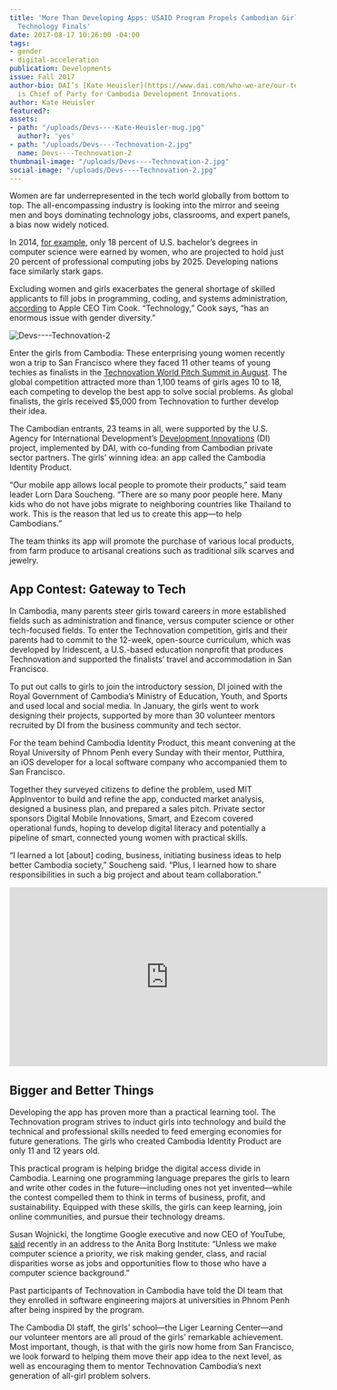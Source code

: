 ```yaml
---
title: 'More Than Developing Apps: USAID Program Propels Cambodian Girls Into Global
  Technology Finals'
date: 2017-08-17 10:26:00 -04:00
tags:
- gender
- digital-acceleration
publication: Developments
issue: Fall 2017
author-bio: DAI’s [Kate Heuisler](https://www.dai.com/who-we-are/our-team/kate-heuisler)
  is Chief of Party for Cambodia Development Innovations.
author: Kate Heuisler
featured?: 
assets:
- path: "/uploads/Devs----Kate-Heuisler-mug.jpg"
  author?: 'yes'
- path: "/uploads/Devs----Technovation-2.jpg"
  name: Devs----Technovation-2
thumbnail-image: "/uploads/Devs----Technovation-2.jpg"
social-image: "/uploads/Devs----Technovation-2.jpg"
---
```


Women are far underrepresented in the tech world globally from bottom to top. The all-encompassing industry is looking into the mirror and seeing  men and boys dominating technology jobs, classrooms, and expert panels, a bias now widely noticed.




In 2014, [for example](https://www.usnews.com/news/data-mine/articles/2016-10-20/study-computer-science-gender-gap-widens-despite-increase-in-jobs), only 18 percent of U.S. bachelor’s degrees in computer science were earned by women, who are projected to hold just 20 percent of professional computing jobs by 2025. Developing nations face similarly stark gaps.

Excluding women and girls exacerbates the general shortage of skilled applicants to fill jobs in programming, coding, and systems administration, [according](https://www.technologyreview.com/s/608090/tim-cook-apple-isnt-falling-behind-its-just-not-ready-to-talk-about-the-future/) to Apple CEO Tim Cook. “Technology,” Cook says, “has an enormous issue with gender diversity.”

![Devs----Technovation-2](/uploads/Devs----Technovation-2.jpg "Team members from the Cambodia Identity Project: Mariya Chan Phan, Sabda Serei Yos, Soucheng Dara Lorn, Socheata Chea, and Leza Sorn.") 

Enter the girls from Cambodia: These enterprising young women recently won a trip to San Francisco where they faced 11 other teams of young techies as finalists in the [Technovation World Pitch Summit in August](http://technovationchallenge.org/world-pitch/). The global competition attracted more than 1,100 teams of girls ages 10 to 18, each competing to develop the best app to solve social problems. As global finalists, the girls received $5,000 from Technovation to further develop their idea.

The Cambodian entrants, 23 teams in all, were supported by the U.S. Agency for International Development’s [Development Innovations](https://www.dai.com/our-work/projects/cambodia-development-innovations) (DI) project, implemented by DAI, with co-funding from Cambodian private sector partners. The girls’ winning idea: an app called the Cambodia Identity Product.

“Our mobile app allows local people to promote their products,” said team leader Lorn Dara Soucheng. “There are so many poor people here. Many kids who do not have jobs migrate to neighboring countries like Thailand to work. This is the reason that led us to create this app—to help Cambodians.”

The team thinks its app will promote the purchase of various local products, from farm produce to artisanal creations such as traditional silk scarves and jewelry.

## App Contest: Gateway to Tech

In Cambodia, many parents steer girls toward careers in more established fields such as administration and finance, versus computer science or other tech-focused fields. To enter the Technovation competition, girls and their parents had to commit to the 12-week, open-source curriculum, which was developed by Iridescent, a U.S.-based education nonprofit that produces Technovation and supported the finalists’ travel and accommodation in San Francisco.

To put out calls to girls to join the introductory session, DI joined with the Royal Government of Cambodia’s Ministry of Education, Youth, and Sports and used local and social media. In January, the girls went to work designing their projects, supported by more than 30 volunteer mentors recruited by DI from the business community and tech sector. 

For the team behind Cambodia Identity Product, this meant convening at the Royal University of Phnom Penh every Sunday with their mentor, Putthira, an iOS developer for a local software company who accompanied them to San Francisco.

Together they surveyed citizens to define the problem, used MIT AppInventor to build and refine the app, conducted market analysis, designed a business plan, and prepared a sales pitch. Private sector sponsors Digital Mobile Innovations, Smart, and Ezecom covered operational funds, hoping to develop digital literacy and potentially a pipeline of smart, connected young women with practical skills.

“I learned a lot [about] coding, business, initiating business ideas to help better Cambodia society,” Soucheng said. “Plus, I learned how to share responsibilities in such a big project and about team collaboration.”

<iframe width="560" height="315" src="https://www.youtube.com/embed/6nP7En-NRJo" frameborder="0" allowfullscreen></iframe>

## Bigger and Better Things

Developing the app has proven more than a practical learning tool. The Technovation program strives to induct girls into technology and build the technical and professional skills needed to feed emerging economies for future generations. The girls who created Cambodia Identity Product are only 11 and 12 years old. 

This practical program is helping bridge the digital access divide in Cambodia. Learning one programming language prepares the girls to learn and write other codes in the future—including ones not yet invented—while the contest compelled them to think in terms of business, profit, and sustainability. Equipped with these skills, the girls can keep learning, join online communities, and pursue their technology dreams.

Susan Wojnicki, the longtime Google executive and now CEO of YouTube, [said](http://www.huffingtonpost.com/susan-wojcicki/tech-industry-gender-gap_b_9089472.html) recently in an address to the Anita Borg Institute: “Unless we make computer science a priority, we risk making gender, class, and racial disparities worse as jobs and opportunities flow to those who have a computer science background.” 

Past participants of Technovation in Cambodia have told the DI team that they enrolled in software engineering majors at universities in Phnom Penh after being inspired by the program.

The Cambodia DI staff, the girls’ school—the Liger Learning Center—and our volunteer mentors are all proud of the girls’ remarkable achievement. Most important, though, is that with the girls now home from San Francisco, we look forward to helping them move their app idea to the next level, as well as encouraging them to mentor Technovation Cambodia’s next generation of all-girl problem solvers.
